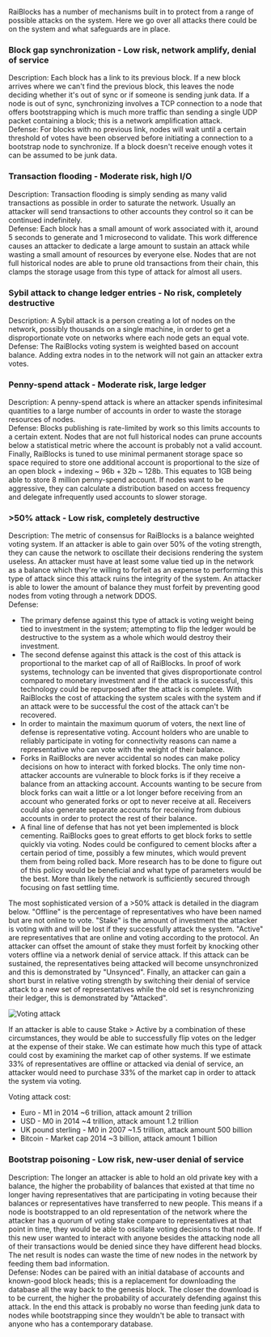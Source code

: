 RaiBlocks has a number of mechanisms built in to protect from a range of possible attacks on the system.  Here we go over all attacks there could be on the system and what safeguards are in place.  

### Block gap synchronization - Low risk, network amplify, denial of service
Description: Each block has a link to its previous block.  If a new block arrives where we can't find the previous block, this leaves the node deciding whether it's out of sync or if someone is sending junk data.  If a node is out of sync, synchronizing involves a TCP connection to a node that offers bootstrapping which is much more traffic than sending a single UDP packet containing a block; this is a network amplification attack.  
Defense: For blocks with no previous link, nodes will wait until a certain threshold of votes have been observed before initiating a connection to a bootstrap node to synchronize.  If a block doesn't receive enough votes it can be assumed to be junk data.  

### Transaction flooding - Moderate risk, high I/O
Description: Transaction flooding is simply sending as many valid transactions as possible in order to saturate the network.  Usually an attacker will send transactions to other accounts they control so it can be continued indefinitely.  
Defense: Each block has a small amount of work associated with it, around 5 seconds to generate and 1 microsecond to validate.  This work difference causes an attacker to dedicate a large amount to sustain an attack while wasting a small amount of resources by everyone else.  Nodes that are not full historical nodes are able to prune old transactions from their chain, this clamps the storage usage from this type of attack for almost all users.  

### Sybil attack to change ledger entries - No risk, completely destructive
Description: A Sybil attack is a person creating a lot of nodes on the network, possibly thousands on a single machine, in order to get a disproportionate vote on networks where each node gets an equal vote.  
Defense: The RaiBlocks voting system is weighted based on account balance.  Adding extra nodes in to the network will not gain an attacker extra votes.  

### Penny-spend attack - Moderate risk, large ledger
Description: A penny-spend attack is where an attacker spends infinitesimal quantities to a large number of accounts in order to waste the storage resources of nodes.    
Defense: Blocks publishing is rate-limited by work so this limits accounts to a certain extent.  Nodes that are not full historical nodes can prune accounts below a statistical metric where the account is probably not a valid account.  Finally, RaiBlocks is tuned to use minimal permanent storage space so space required to store one additional account is proportional to the size of an open block + indexing ~ 96b + 32b ~ 128b.  This equates to 1GB being able to store 8 million penny-spend account.  If nodes want to be aggressive, they can calculate a distribution based on access frequency and delegate infrequently used accounts to slower storage.  

### >50% attack - Low risk, completely destructive
Description: The metric of consensus for RaiBlocks is a balance weighted voting system.  If an attacker is able to gain over 50% of the voting strength, they can cause the network to oscillate their decisions rendering the system useless.  An attacker must have at least some value tied up in the network as a balance which they're willing to forfeit as an expense to performing this type of attack since this attack ruins the integrity of the system.  An attacker is able to lower the amount of balance they must forfeit by preventing good nodes from voting through a network DDOS.  
Defense:  
* The primary defense against this type of attack is voting weight being tied to investment in the system; attempting to flip the ledger would be destructive to the system as a whole which would destroy their investment.  
* The second defense against this attack is the cost of this attack is proportional to the market cap of all of RaiBlocks.  In proof of work systems, technology can be invented that gives disproportionate control compared to monetary investment and if the attack is successful, this technology could be repurposed after the attack is complete.  With RaiBlocks the cost of attacking the system scales with the system and if an attack were to be successful the cost of the attack can't be recovered.
* In order to maintain the maximum quorum of voters, the next line of defense is representative voting.  Account holders who are unable to reliably participate in voting for connectivity reasons can name a representative who can vote with the weight of their balance.
* Forks in RaiBlocks are never accidental so nodes can make policy decisions on how to interact with forked blocks.  The only time non-attacker accounts are vulnerable to block forks is if they receive a balance from an attacking account.  Accounts wanting to be secure from block forks can wait a little or a lot longer before receiving from an account who generated forks or opt to never receive at all.  Receivers could also generate separate accounts for receiving from dubious accounts in order to protect the rest of their balance.
* A final line of defense that has not yet been implemented is block cementing.  RaiBlocks goes to great efforts to get block forks to settle quickly via voting.  Nodes could be configured to cement blocks after a certain period of time, possibly a few minutes, which would prevent them from being rolled back.  More research has to be done to figure out of this policy would be beneficial and what type of parameters would be the best.  More than likely the network is sufficiently secured through focusing on fast settling time.  

The most sophisticated version of a >50% attack is detailed in the diagram below.  "Offline" is the percentage of representatives who have been named but are not online to vote.  "Stake" is the amount of investment the attacker is voting with and will be lost if they successfully attack the system.  "Active" are representatives that are online and voting according to the protocol.  An attacker can offset the amount of stake they must forfeit by knocking other voters offline via a network denial of service attack.  If this attack can be sustained, the representatives being attacked will become unsynchronized and this is demonstrated by "Unsynced".  Finally, an attacker can gain a short burst in relative voting strength by switching their denial of service attack to a new set of representatives while the old set is resynchronizing their ledger, this is demonstrated by "Attacked".

![Voting attack](https://raw.githubusercontent.com/clemahieu/raiblocks/master/images/attack.png)

If an attacker is able to cause Stake > Active by a combination of these circumstances, they would be able to successfully flip votes on the ledger at the expense of their stake.  We can estimate how much this type of attack could cost by examining the market cap of other systems.  If we estimate 33% of representatives are offline or attacked via denial of service, an attacker would need to purchase 33% of the market cap in order to attack the system via voting.

Voting attack cost:
* Euro - M1 in 2014 ~6 trillion, attack amount 2 trillion
* USD - M0 in 2014 ~4 trillion, attack amount 1.2 trillion
* UK pound sterling - M0 in 2007 ~1.5 trillion, attack amount 500 billion
* Bitcoin - Market cap 2014 ~3 billion, attack amount 1 billion

### Bootstrap poisoning - Low risk, new-user denial of service
Description: The longer an attacker is able to hold an old private key with a balance, the higher the probability of balances that existed at that time no longer having representatives that are participating in voting because their balances or representatives have transferred to new people.  This means if a node is bootstrapped to an old representation of the network where the attacker has a quorum of voting stake compare to representatives at that point in time, they would be able to oscillate voting decisions to that node.  If this new user wanted to interact with anyone besides the attacking node all of their transactions would be denied since they have different head blocks.  The net result is nodes can waste the time of new nodes in the network by feeding them bad information.    
Defense: Nodes can be paired with an initial database of accounts and known-good block heads; this is a replacement for downloading the database all the way back to the genesis block.  The closer the download is to be current, the higher the probability of accurately defending against this attack.  In the end this attack is probably no worse than feeding junk data to nodes while bootstrapping since they wouldn't be able to transact with anyone who has a contemporary database.  